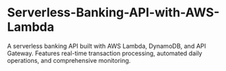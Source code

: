 # Serverless-Banking-API-with-AWS-Lambda
A serverless banking API built with AWS Lambda, DynamoDB, and API Gateway. Features real-time transaction processing, automated daily operations, and comprehensive monitoring.
